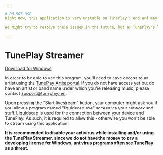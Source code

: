 ```yaml
---

# DO NOT USE
Right now, this application is very unstable on TunePlay's end and may cause some serious problems for your artist profile. Do not use this application, but use [B.U.T.T.](https://danielnoethen.de/) instead.

We might try to resolve these issues in the future, but as TunePlay's livestreaming features aren't used that regularly, we won't be putting that much time into it right now. Sorry for any inconvenience caused.

---
```


# TunePlay Streamer

[Download for Windows](https://github.com/FreekBes/tuneplay-streamer/releases)

In order to be able to use this program, you'll need to have access to an artist using the [TunePlay Artist portal](https://www.tuneplay.net/portal.php). If you do not have access yet but do have an artist or band name under which you're releasing music, please contact support@tuneplay.net.

Upon pressing the "Start livestream" button, your computer might ask you if you allow a program named "liquidsoap.exe" access via your network and stuff. [Liquidsoap](https://www.liquidsoap.info/) is used for the connection between your device and TunePlay. As such, it is required to allow this - otherwise you won't be able to stream using this application.

**It is recommended to disable your antivirus while installing and/or using the TunePlay Streamer, since we do not have the money to pay a developing license for Windows, antivirus programs often see TunePlay as a threat.**
